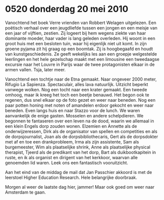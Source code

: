 # 0520 donderdag 20 mei 2010
Vanochtend het boek Verre vrienden van Robbert Welagen uitgelezen. Een poëtisch verhaal over een jeugdliefde tussen een jongen en een meisje van een jaar of vijftien, zestien. Zij logeert bij hem wegens ziekte van haar dominante moeder, haar vader is lang geleden overleden. Hij woont in een groot huis met een besloten tuin, waar hij eigenlijk niet uit komt. In zijn groene pyjama zit hij graag op een boomtak. Zij is hoogbegaafd en houdt van kunstgeschiedenis. Ze geeft wekelijks les aan een groepje welgestelde leerlingen en  het hele gezelschap maakt met een limousine een tweedaagse excursie naar het Louvre in Parijs waar de twee protagonisten elkaar in de armen vallen. Tsja, later meer.

Vanochtend een tochtje naar de Etna gemaakt. Naar ongeveer 2000 meter, Rifugio La Sapienza. Spectaculair, alles lava natuurlijk. Uitzicht beperkt vanwege wolken. Nog een tocht naar een krater gemaakt. Een tweede omhoog, maar ik kreeg het toch een beetje benauwd. Het begon ook te regenen, dus snel elkaar op de foto gezet en weer naar beneden. Nog een paar potten honing met noten of amandelen erdoor gekocht en weer naar beneden. Even langs huis en naar Stazzo voor de lunch. We waren aanvankelijk de enige gasten. Mosselen en andere schelpdieren. We begonnen te fantaseren over een leven na de dood, waarin we allemaal in een klein Engels dorp zouden wonen. Elzemien en Annette als de onderwijzeressen, Dirk als de organisator van spellen en competities en als de dorpsjournalist, Joan als de dorpsbibliothecaris, Gert als de dorpsdokter met af en toe een drankprobleem, Irma als zijn assistente, Sam als burgemeester, Wim als plaatselijke shrink, Anne als plaatselijke physical therapist, Tjeerd als de predikant van het dorp, Bart als duikbootkapitein in ruste, en ik als organist en dirigent van het kerkkoor, waarvan alle genoemden lid waren. Leek ons een fantastisch vooruitzicht. 

Aan het eind van de middag de mail dat Jan Passchier akkoord is met de leerstoel Higher Education Research. Hele belangrijke doorbraak.  

Morgen al weer de laatste dag hier, jammer! Maar ook goed om weer naar Amsterdam te gaan.

